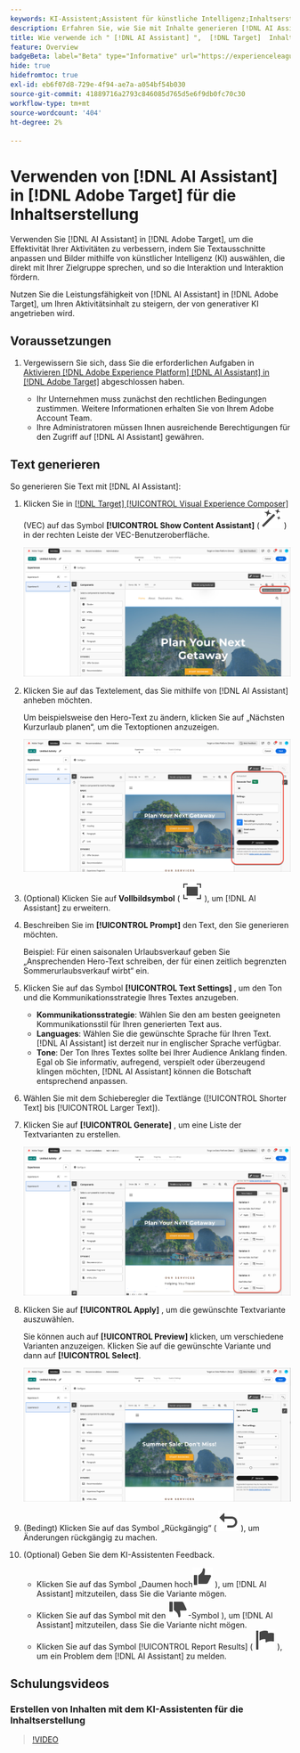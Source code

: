 ```yaml
---
keywords: KI-Assistent;Assistent für künstliche Intelligenz;Inhaltserstellung;Inhaltsbeschleuniger;Inhaltserstellung;Inhalt generieren
description: Erfahren Sie, wie Sie mit Inhalte generieren [!DNL AI Assistant].
title: Wie verwende ich " [!DNL AI Assistant] ",  [!DNL Target]  Inhalte zu generieren?
feature: Overview
badgeBeta: label="Beta" type="Informative" url="https://experienceleague.adobe.com/docs/target/using/introduction/intro.html?lang=de#beta newtab=true" tooltip="Was sind Beta-Funktionen in  [!DNL Adobe Target]?"
hide: true
hidefromtoc: true
exl-id: eb6f07d8-729e-4f94-ae7a-a054bf54b030
source-git-commit: 41889716a2793c846085d765d5e6f9db0fc70c30
workflow-type: tm+mt
source-wordcount: '404'
ht-degree: 2%

---
```


# Verwenden von [!DNL AI Assistant] in [!DNL Adobe Target] für die Inhaltserstellung

Verwenden Sie [!DNL AI Assistant] in [!DNL Adobe Target], um die Effektivität Ihrer Aktivitäten zu verbessern, indem Sie Textausschnitte anpassen und Bilder mithilfe von künstlicher Intelligenz (KI) auswählen, die direkt mit Ihrer Zielgruppe sprechen, und so die Interaktion und Interaktion fördern.

Nutzen Sie die Leistungsfähigkeit von [!DNL AI Assistant] in [!DNL Adobe Target], um Ihren Aktivitätsinhalt zu steigern, der von generativer KI angetrieben wird.

## Voraussetzungen 

1. Vergewissern Sie sich, dass Sie die erforderlichen Aufgaben in [Aktivieren [!DNL Adobe Experience Platform] [!DNL AI Assistant] in  [!DNL Adobe Target]](/help/main/c-intro/enabling-ai-assistant.md) abgeschlossen haben.

   * Ihr Unternehmen muss zunächst den rechtlichen Bedingungen zustimmen. Weitere Informationen erhalten Sie von Ihrem Adobe Account Team.
   * Ihre Administratoren müssen Ihnen ausreichende Berechtigungen für den Zugriff auf [!DNL AI Assistant] gewähren.

## Text generieren

So generieren Sie Text mit [!DNL AI Assistant]:

1. Klicken Sie in [[!DNL Target] [!UICONTROL Visual Experience Composer]](/help/main/c-experiences/c-visual-experience-composer/viztarget-options.md) (VEC) auf das Symbol **[!UICONTROL Show Content Assistant]** ( ![Symbol Inhaltsassistent anzeigen](/help/main/assets/icons/MagicWand.svg) ) in der rechten Leiste der VEC-Benutzeroberfläche.

   ![Symbol „Inhaltsassistent anzeigen“](/help/main/c-intro/assets/ai-assistant-conntet-generation-icon.png)

1. Klicken Sie auf das Textelement, das Sie mithilfe von [!DNL AI Assistant] anheben möchten.

   Um beispielsweise den Hero-Text zu ändern, klicken Sie auf „Nächsten Kurzurlaub planen“, um die Textoptionen anzuzeigen.

   ![Bereich Texteinstellungen](/help/main/c-intro/assets/ai-text-settings.png)

1. (Optional) Klicken Sie auf **Vollbildsymbol** ( ![Vollbildsymbol](/help/main/assets/icons/FullScreen.svg) ), um [!DNL AI Assistant] zu erweitern.

1. Beschreiben Sie im **[!UICONTROL Prompt]** den Text, den Sie generieren möchten.

   Beispiel: Für einen saisonalen Urlaubsverkauf geben Sie „Ansprechenden Hero-Text schreiben, der für einen zeitlich begrenzten Sommerurlaubsverkauf wirbt“ ein.

1. Klicken Sie auf das Symbol **[!UICONTROL Text Settings]** , um den Ton und die Kommunikationsstrategie Ihres Textes anzugeben.

   * **Kommunikationsstrategie**: Wählen Sie den am besten geeigneten Kommunikationsstil für Ihren generierten Text aus.
   * **Languages**: Wählen Sie die gewünschte Sprache für Ihren Text. [!DNL AI Assistant] ist derzeit nur in englischer Sprache verfügbar.
   * **Tone**: Der Ton Ihres Textes sollte bei Ihrer Audience Anklang finden. Egal ob Sie informativ, aufregend, verspielt oder überzeugend klingen möchten, [!DNL AI Assistant] können die Botschaft entsprechend anpassen.

1. Wählen Sie mit dem Schieberegler die Textlänge ([!UICONTROL Shorter Text] bis [!UICONTROL Larger Text]).

1. Klicken Sie auf **[!UICONTROL Generate]** , um eine Liste der Textvarianten zu erstellen.

   ![Textvarianten des KI-Assistenten](/help/main/c-intro/assets/ai-variations-text.png)

1. Klicken Sie auf **[!UICONTROL Apply]** , um die gewünschte Textvariante auszuwählen.

   Sie können auch auf **[!UICONTROL Preview]** klicken, um verschiedene Varianten anzuzeigen. Klicken Sie auf die gewünschte Variante und dann auf **[!UICONTROL Select]**.

   ![KI-Assistent mit generiertem Text](/help/main/c-intro/assets/ai-text-done.png)

1. (Bedingt) Klicken Sie auf das Symbol „Rückgängig“ ( ![Rückgängig-Symbol](/help/main/assets/icons/Undo.svg) ), um Änderungen rückgängig zu machen.

1. (Optional) Geben Sie dem KI-Assistenten Feedback.

   * Klicken Sie auf das Symbol „Daumen hoch![ ( ](/help/main/assets/icons/ThumbUp.svg) ), um [!DNL AI Assistant] mitzuteilen, dass Sie die Variante mögen.
   * Klicken Sie auf das Symbol mit den ![ nach unten ( ](/help/main/assets/icons/ThumbDown.svg)-Symbol ), um [!DNL AI Assistant] mitzuteilen, dass Sie die Variante nicht mögen.
   * Klicken Sie auf das Symbol [!UICONTROL Report Results] ( ![Berichtsergebnissymbol](/help/main/assets/icons/Flag.svg) ), um ein Problem dem [!DNL AI Assistant] zu melden.

## Schulungsvideos

### Erstellen von Inhalten mit dem KI-Assistenten für die Inhaltserstellung

>[!VIDEO](https://video.tv.adobe.com/v/3434644/?learn=on&captions=ger">https://video.tv.adobe.com/v/3434644/?learn=on&captions=ger)
